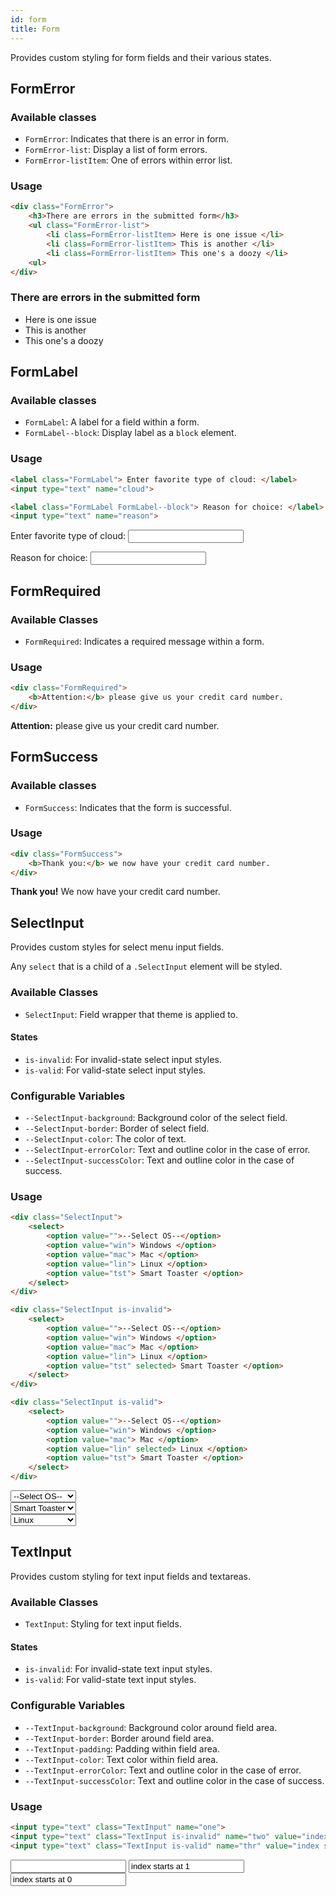 ```yaml
---
id: form
title: Form
---
```


<a class="SourceView-page" href="https://github.com/aptuitiv/cacao/blob/master/src/css/components/form/"></a>

Provides custom styling for form fields and their various states.

## FormError
<a class="SourceView-section" href="https://github.com/aptuitiv/cacao/blob/master/src/css/components/form/error.css"></a>

### Available classes

* `FormError`: Indicates that there is an error in form.
* `FormError-list`: Display a list of form errors.
* `FormError-listItem`: One of errors within error list.

### Usage

<div class="CodeSample">
<!--DOCUSAURUS_CODE_TABS-->

<!--HTML-->
```html
<div class="FormError">
    <h3>There are errors in the submitted form</h3>
    <ul class="FormError-list">
        <li class=FormError-listItem> Here is one issue </li>
        <li class=FormError-listItem> This is another </li>
        <li class=FormError-listItem> This one's a doozy </li>
    <ul>
</div>
```
<!--END_DOCUSAURUS_CODE_TABS-->

<div class="FormError">
    <h3>There are errors in the submitted form</h3>
    <ul class="FormError-list">
        <li class=FormError-listItem> Here is one issue </li>
        <li class=FormError-listItem> This is another </li>
        <li class=FormError-listItem> This one's a doozy </li>
    <ul>
</div>

</div>

## FormLabel
<a class="SourceView-section" href="https://github.com/aptuitiv/cacao/blob/master/src/css/components/form/label.css"></a>

### Available classes

* `FormLabel`: A label for a field within a form.
* `FormLabel--block`: Display label as a `block` element.

### Usage

<div class="CodeSample">

<!--DOCUSAURUS_CODE_TABS-->

<!--HTML-->
```html
<label class="FormLabel"> Enter favorite type of cloud: </label> 
<input type="text" name="cloud">

<label class="FormLabel FormLabel--block"> Reason for choice: </label> 
<input type="text" name="reason">
```
<!--END_DOCUSAURUS_CODE_TABS-->

<label class="FormLabel" for="cloud"> Enter favorite type of cloud: </label> 
<input type="text" name="cloud" id="cloud">

<label class="FormLabel FormLabel--block" for="cloud"> Reason for choice: </label> 
<input type="text" name="cloud" id="cloud">

</div>

## FormRequired
<a class="SourceView-section" href="https://github.com/aptuitiv/cacao/blob/master/src/css/components/form/required.css"></a>

### Available Classes

* `FormRequired`: Indicates a required message within a form.

### Usage
<div class="CodeSample">

<!--DOCUSAURUS_CODE_TABS-->

<!--HTML-->
```html
<div class="FormRequired">
    <b>Attention:</b> please give us your credit card number.
</div>
```
<!--END_DOCUSAURUS_CODE_TABS-->
<div class="FormRequired">
    <b>Attention:</b> please give us your credit card number.
</div>

</div>

## FormSuccess

<a class="SourceView-section" href="https://github.com/aptuitiv/cacao/blob/master/src/css/components/form/success.css"></a>

### Available classes

* `FormSuccess`: Indicates that the form is successful.

### Usage
<div class="CodeSample">

<!--DOCUSAURUS_CODE_TABS-->

<!--HTML-->
```html
<div class="FormSuccess">
    <b>Thank you:</b> we now have your credit card number.
</div>
```
<!--END_DOCUSAURUS_CODE_TABS-->
<div class="FormSuccess">
    <b>Thank you!</b> We now have your credit card number.
</div>

</div>

## SelectInput
<a class="SourceView-section" href="https://github.com/aptuitiv/cacao/blob/master/src/css/components/form/selectmenu.css"></a>

Provides custom styles for select menu input fields.

Any `select` that is a child of a `.SelectInput` element will be styled.

### Available Classes

* `SelectInput`: Field wrapper that theme is applied to.

#### States

* `is-invalid`: For invalid-state select input styles.
* `is-valid`: For valid-state select input styles.

### Configurable Variables

* `--SelectInput-background`: Background color of the select field.
* `--SelectInput-border`: Border of select field.
* `--SelectInput-color`: The color of text.
* `--SelectInput-errorColor`: Text and outline color in the case of error.
* `--SelectInput-successColor`: Text and outline color in the case of success.

### Usage
<div class="CodeSample">

<!--DOCUSAURUS_CODE_TABS-->

<!--HTML-->
```html
<div class="SelectInput">
    <select>
        <option value="">--Select OS--</option>
        <option value="win"> Windows </option>
        <option value="mac"> Mac </option>
        <option value="lin"> Linux </option>
        <option value="tst"> Smart Toaster </option>
    </select>
</div>

<div class="SelectInput is-invalid">
    <select>
        <option value="">--Select OS--</option>
        <option value="win"> Windows </option>
        <option value="mac"> Mac </option>
        <option value="lin"> Linux </option>
        <option value="tst" selected> Smart Toaster </option>
    </select>
</div>

<div class="SelectInput is-valid">
    <select>
        <option value="">--Select OS--</option>
        <option value="win"> Windows </option>
        <option value="mac"> Mac </option>
        <option value="lin" selected> Linux </option>
        <option value="tst"> Smart Toaster </option>
    </select>
</div>
```
<!--END_DOCUSAURUS_CODE_TABS-->
<div class="SelectInput">
    <select>
        <option value="">--Select OS--</option>
        <option value="win"> Windows </option>
        <option value="mac"> Mac </option>
        <option value="lin"> Linux </option>
        <option value="tst"> Smart Toaster </option>
    </select>
</div>

<div class="SelectInput is-invalid">
    <select>
        <option value="">--Select OS--</option>
        <option value="win"> Windows </option>
        <option value="mac"> Mac </option>
        <option value="lin"> Linux </option>
        <option value="tst" selected> Smart Toaster </option>
    </select>
</div>

<div class="SelectInput is-valid">
    <select>
        <option value="">--Select OS--</option>
        <option value="win"> Windows </option>
        <option value="mac"> Mac </option>
        <option value="lin" selected> Linux </option>
        <option value="tst"> Smart Toaster </option>
    </select>
</div>

</div>


## TextInput
<a class="SourceView-section" href="https://github.com/aptuitiv/cacao/blob/master/src/css/components/form/textinput.css"></a>

Provides custom styling for text input fields and textareas.

### Available Classes

* `TextInput`: Styling for text input fields.

#### States

* `is-invalid`: For invalid-state text input styles.
* `is-valid`: For valid-state text input styles.

### Configurable Variables

* `--TextInput-background`: Background color around field area.
* `--TextInput-border`: Border around field area.
* `--TextInput-padding`: Padding within field area.
* `--TextInput-color`: Text color within field area.
* `--TextInput-errorColor`: Text and outline color in the case of error.
* `--TextInput-successColor`: Text and outline color in the case of success.

### Usage
<div class="CodeSample">

<!--DOCUSAURUS_CODE_TABS-->

<!--HTML-->
```html
<input type="text" class="TextInput" name="one">
<input type="text" class="TextInput is-invalid" name="two" value="index starts at 1">
<input type="text" class="TextInput is-valid" name="thr" value="index starts at 0">
```
<!--END_DOCUSAURUS_CODE_TABS-->
<input type="text" class="TextInput" name="one">
<input type="text" class="TextInput is-invalid" name="two" value="index starts at 1">
<input type="text" class="TextInput is-valid" name="thr" value="index starts at 0">
</div>

